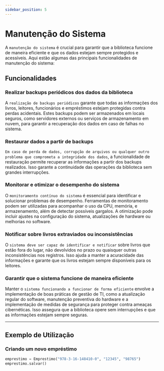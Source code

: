 ```yaml
---
sidebar_position: 5
---
```


# Manutenção do Sistema

A `manutenção do sistema` é crucial para garantir que a biblioteca funcione de maneira eficiente e que os dados estejam sempre protegidos e acessíveis. Aqui estão algumas das principais funcionalidades de manutenção do sistema:

## **Funcionalidades**

### **Realizar backups periódicos dos dados da biblioteca**

A `realização de backups periódicos` garante que todas as informações dos livros, leitores, funcionários e empréstimos estejam protegidas contra perdas acidentais. Estes backups podem ser armazenados em locais seguros, como servidores externos ou serviços de armazenamento em nuvem, para garantir a recuperação dos dados em caso de falhas no sistema.

### **Restaurar dados a partir de backups**

`Em caso de perda de dados, corrupção de arquivos ou qualquer outro problema que comprometa a integridade dos dados`, a funcionalidade de restauração permite recuperar as informações a partir dos backups realizados. Isso garante a continuidade das operações da biblioteca sem grandes interrupções.

### **Monitorar e otimizar o desempenho do sistema**

O `monitoramento contínuo do sistema` é essencial para identificar e solucionar problemas de desempenho. Ferramentas de monitoramento podem ser utilizadas para acompanhar o uso da CPU, memória, e armazenamento, além de detectar possíveis gargalos. A otimização pode incluir ajustes na configuração do sistema, atualizações de hardware ou melhorias no software.

### **Notificar sobre livros extraviados ou inconsistências**

O `sistema deve ser capaz de identificar e notificar` sobre livros que estão fora do lugar, não devolvidos no prazo ou quaisquer outras inconsistências nos registros. Isso ajuda a manter a acuracidade das informações e garante que os livros estejam sempre disponíveis para os leitores.

### **Garantir que o sistema funcione de maneira eficiente**

Manter o `sistema funcionando a funcionar de forma eficiente` envolve a implementação de boas práticas de gestão de TI, como a atualização regular do software, manutenção preventiva do hardware e a implementação de medidas de segurança para proteger contra ameaças cibernéticas. Isso assegura que a biblioteca opere sem interrupções e que as informações estejam sempre seguras.

---

## **Exemplo de Utilização**

### Criando um novo empréstimo

```python
emprestimo = Emprestimo("978-3-16-148410-0", "12345", "98765")
emprestimo.salvar()
